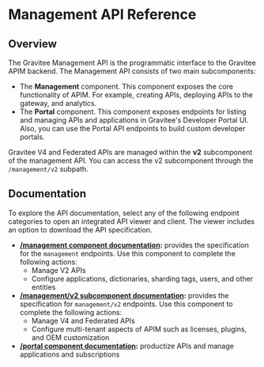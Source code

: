 # Management API Reference

## Overview

The Gravitee Management API is the programmatic interface to the Gravitee APIM backend. The Management API consists of two main subcomponents:

* The **Management** component. This component exposes the core functionality of APIM. For example, creating APIs, deploying APIs to the gateway, and analytics.&#x20;
* The **Portal** component. This component exposes endpoints for listing and managing APIs and applications in Gravitee's Developer Portal UI. Also, you can use the Portal API endpoints to build custom developer portals.

Gravitee V4 and Federated APIs are managed within the **v2** subcomponent of the management API. You can access the v2 subcomponent through the `/management/v2` subpath.

## Documentation

To explore the API documentation, select any of the following endpoint categories to open an integrated API viewer and client. The viewer includes an option to download the API specification.

* [**/management component documentation**](https://gravitee-io-labs.github.io/mapi-v1-docs/#tag/api-alerts)**:** provides the specification for the `management` endpoints. Use this component to complete the following actions:&#x20;
  * Manage V2 APIs
  * Configure applications, dictionaries, sharding tags, users, and other entities
* [**/management/v2 subcomponent documentation**](https://gravitee-io-labs.github.io/mapi-v2-docs-openapi-apis/)**:** provides the specification for `management/v2` endpoints. Use this component to complete the following actions:
  * Manage V4 and Federated APIs
  * Configure multi-tenant aspects of APIM such as licenses, plugins, and OEM customization
* [**/portal component documentation**](https://gravitee-io-labs.github.io/mapi-v2-docs-openapi-portal/)**:** productize APIs and manage applications and subscriptions&#x20;
